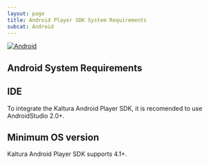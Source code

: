 ```yaml
---
layout: page
title: Android Player SDK System Requirements
subcat: Android
---
```


[![Android](https://img.shields.io/badge/Android-Supported-green.svg)](https://github.com/kaltura/player-sdk-native-ios)

## Android System Requirements 

## IDE 
To integrate the Kaltura Android Player SDK, it is recomended to use AndroidStudio 2.0+. 

## Minimum OS version 
Kaltura Android Player SDK supports 4.1+.


